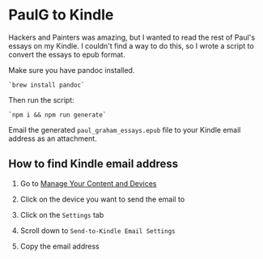 # PaulG to Kindle

Hackers and Painters was amazing, but I wanted to read the rest of Paul's essays on my Kindle. I couldn't find a way to do this, so I wrote a script to convert the essays to epub format.

Make sure you have pandoc installed.

    `brew install pandoc`

Then run the script:

    `npm i && npm run generate`

Email the generated `paul_graham_essays.epub` file to your Kindle email address as an attachment.

## How to find Kindle email address

1. Go to [Manage Your Content and Devices](https://www.amazon.com/gp/digital/fiona/manage)

2. Click on the device you want to send the email to

3. Click on the `Settings` tab

4. Scroll down to `Send-to-Kindle Email Settings`

5. Copy the email address